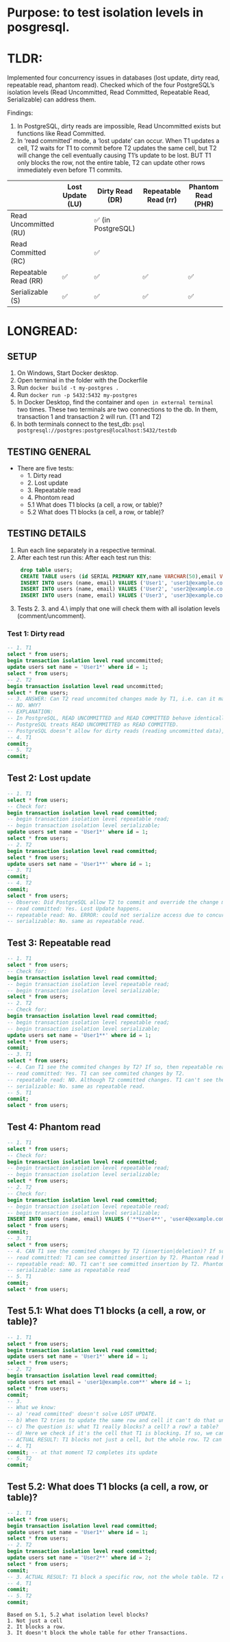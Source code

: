 # Purpose: to test isolation levels in posgresql.

# TLDR:

Implemented four concurrency issues in databases (lost update, dirty read, repeatable read, phantom read). Checked which of the four PostgreSQL’s isolation levels (Read Uncommitted, Read Committed, Repeatable Read, Serializable) can address them.

Findings:

1. In PostgreSQL, dirty reads are impossible, Read Uncommitted exists but functions like Read Committed.
2. In ‘read committed’ mode, a ‘lost update’ can occur. When T1 updates a cell, T2 waits for T1 to commit before T2 updates the same cell, but T2 will change the cell eventually causing T1’s update to be lost. BUT T1 only blocks the row, not the entire table, T2 can update other rows immediately even before T1 commits.

|                       | Lost Update (LU) | Dirty Read (DR)    | Repeatable Read (rr) | Phantom Read (PHR) |
| --------------------- | ---------------- | ------------------ | -------------------- | ------------------ |
| Read Uncommitted (RU) |                  | ✅ (in PostgreSQL) |                      |                    |
| Read Committed (RC)   |                  | ✅                 |                      |                    |
| Repeatable Read (RR)  | ✅               | ✅                 | ✅                   | ✅                 |
| Serializable (S)      | ✅               | ✅                 | ✅                   | ✅                 |

# LONGREAD:

## SETUP

1. On Windows, Start Docker desktop.
2. Open terminal in the folder with the Dockerfile
3. Run `docker build -t my-postgres .`
4. Run `docker run -p 5432:5432 my-postgres`
5. In Docker Desktop, find the container and `open in external terminal` two times. These two terminals are two connections to the db. In them, transaction 1 and transaction 2 will run. (T1 and T2)
6. In both terminals connect to the test_db: `psql postgresql://postgres:postgres@localhost:5432/testdb`

## TESTING GENERAL

- There are five tests:
  - 1\. Dirty read
  - 2\. Lost update
  - 3\. Repeatable read
  - 4\. Phontom read
  - 5.1 What does T1 blocks (a cell, a row, or table)?
  - 5.2 What does T1 blocks (a cell, a row, or table)?

## TESTING DETAILS

1. Run each line separately in a respective terminal.
2. After each test run this:
   After each test run this:
   ```sql
    drop table users;
    CREATE TABLE users (id SERIAL PRIMARY KEY,name VARCHAR(50),email VARCHAR(50));
    INSERT INTO users (name, email) VALUES ('User1', 'user1@example.com');
    INSERT INTO users (name, email) VALUES ('User2', 'user2@example.com');
    INSERT INTO users (name, email) VALUES ('User3', 'user3@example.com');
    ```
3. Tests 2\. 3\. and 4.\ imply that one will check them with all isolation levels (comment/uncomment).

### Test 1: Dirty read

```sql
-- 1. T1
select * from users;
begin transaction isolation level read uncommitted;
update users set name = 'User1*' where id = 1;
select * from users;
-- 2. T2
begin transaction isolation level read uncommitted;
select * from users;
-- 3. ANSWER: Can T2 read uncommited changes made by T1, i.e. can it make a dirty read?
-- NO. WHY?
-- EXPLANATION:
-- In PostgreSQL, READ UNCOMMITTED and READ COMMITTED behave identically.
-- PostgreSQL treats READ UNCOMMITTED as READ COMMITTED.
-- PostgreSQL doesn’t allow for dirty reads (reading uncommitted data), which are permitted in the READ UNCOMMITTED level in some other database systems.
-- 4. T1
commit;
-- 5. T2
commit;
```

## Test 2: Lost update

```sql
-- 1. T1
select * from users;
-- Check for:
begin transaction isolation level read committed;
-- begin transaction isolation level repeatable read;
-- begin transaction isolation level serializable;
update users set name = 'User1*' where id = 1;
select * from users;
-- 2. T2
begin transaction isolation level read committed;
select * from users;
update users set name = 'User1**' where id = 1;
-- 3. T1
commit;
-- 4. T2
commit;
select * from users;
-- Observe: Did PostgreSQL allow T2 to commit and override the change made by T1?
-- read committed: Yes. Lost Update happens.
-- repeatable read: No. ERROR: could not serialize access due to concurrent update. Nothin can be done in the T2 transaction, one needs to commit; and rollback will happen.
-- serializable: No. same as repeatable read.
```

## Test 3: Repeatable read

```sql
-- 1. T1
select * from users;
-- Check for:
begin transaction isolation level read committed;
-- begin transaction isolation level repeatable read;
-- begin transaction isolation level serializable;
select * from users;
-- 2. T2
-- Check for:
begin transaction isolation level read committed;
-- begin transaction isolation level repeatable read;
-- begin transaction isolation level serializable;
update users set name = 'User1**' where id = 1;
select * from users;
commit;
-- 3. T1
select * from users;
-- 4. Can T1 see the commited changes by T2? If so, then repeatable read happened.
-- read committed: Yes. T1 can see commited changes by T2.
-- repeatable read: NO. Although T2 committed changes. T1 can't see them. Repetable read doesn't happen.
-- serializable: No. same as repeatable read.
-- 5. T1
commit;
select * from users;
```

## Test 4: Phantom read

```sql
-- 1. T1
select * from users;
-- Check for:
begin transaction isolation level read committed;
-- begin transaction isolation level repeatable read;
-- begin transaction isolation level serializable;
select * from users;
-- 2. T2
-- Check for:
begin transaction isolation level read committed;
-- begin transaction isolation level repeatable read;
-- begin transaction isolation level serializable;
INSERT INTO users (name, email) VALUES ('**User4**', 'user4@example.com');
select * from users;
commit;
-- 3. T1
select * from users;
-- 4. CAN T1 see the commited changes by T2 (insertion|deletion)? If so, then -- phantom read happened.
-- read committed: T1 can see committed insertion by T2. Phantom read happened.
-- repeatable read: NO. T1 can't see committed insertion by T2. Phantom read DID'T happen.
-- serializable: same as repeatable read
-- 5. T1
commit;
select * from users;
```

## Test 5.1: What does T1 blocks (a cell, a row, or table)?

```sql
-- 1. T1
select * from users;
begin transaction isolation level read committed;
update users set name = 'User1*' where id = 1;
select * from users;
-- 2. T2
begin transaction isolation level read committed;
update users set email = 'user1@example.com**' where id = 1;
select * from users;
commit;
-- 3.
-- What we know:
-- a) 'read committed' doesn't solve LOST UPDATE.
-- b) When T2 tries to update the same row and cell it can't do that until T1 -- commits, but after T1 commits it performs the update making LOST UPDATE problem.
-- c) The question is: what T1 really blocks? a cell? a row? a table?
-- d) Here we check if it's the cell that T1 is blocking. If so, we can immediately -- change another cell in the same row without waiting.
-- ACTUAL RESULT: T1 blocks not just a cell, but the whole row. T2 can't update the -- email value in the same row immediately.
-- 4. T1
commit; -- at that moment T2 completes its update
-- 5. T2
commit;
```

## Test 5.2: What does T1 blocks (a cell, a row, or table)?

```sql
-- 1. T1
select * from users;
begin transaction isolation level read committed;
update users set name = 'User1*' where id = 1;
select * from users;
-- 2. T2
begin transaction isolation level read committed;
update users set name = 'User2**' where id = 2;
select * from users;
commit;
-- 3. ACTUAL RESULT: T1 block a specific row, not the whole table. T2 can immediately change another row, not waiting for T1 to commit.
-- 4. T1
commit;
-- 5. T2
commit;
```

```
Based on 5.1, 5.2 what isolation level blocks?
1. Not just a cell
2. It blocks a row.
3. It doesn't block the whole table for other Transactions.
```
